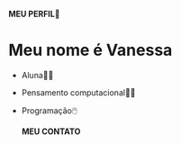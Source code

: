 **MEU PERFIL**🌟
# Meu nome é Vanessa

- Aluna👩‍🎓
- Pensamento computacional💮🐇
- Programação🖱️

  **MEU CONTATO**
  
